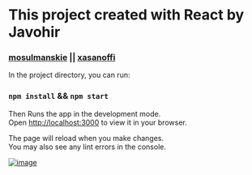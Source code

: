 # This project created with React by Javohir

### [mosulmanskie](https://t.me/xasanoffi/) || [xasanoffi](https://t.me/xasanoffi/)

In the project directory, you can run:

### `npm install` && `npm start`

Then Runs the app in the development mode.\
Open [http://localhost:3000](http://localhost:3000) to view it in your browser.

The page will reload when you make changes.\
You may also see any lint errors in the console.

[![image](https://www.linkpicture.com/q/discounts.png)](https://www.linkpicture.com/view.php?img=LPic62ebe4e471f551772058194)
